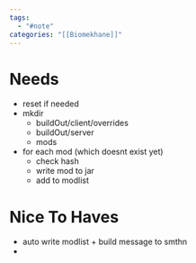 ```yaml
---
tags:
  - "#note"
categories: "[[Biomekhane]]"
---
```

# Needs
- reset if needed
- mkdir
	- buildOut/client/overrides
	- buildOut/server
	- mods
- for each mod (which doesnt exist yet)
	- check hash
	- write mod to jar
	- add to modlist
# Nice To Haves
- auto write modlist + build message to smthn
- 